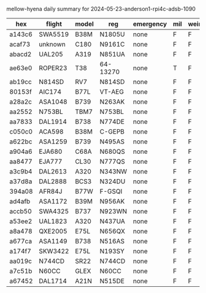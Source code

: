 mellow-hyena daily summary for 2024-05-23-anderson1-rpi4c-adsb-1090

|hex|flight|model|reg|emergency|mil|weirdo|
|--|--|--|--|--|--|--|
|a143c6|SWA5519|B38M|N1805U|none|F|F|
|acaf73|unknown|C180|N9161C|none|F|F|
|abacd2|UAL205|A319|N851UA|none|F|F|
|ae63e0|ROPER23|T38|64-13270|none|T|F|
|ab19cc|N814SD|RV7|N814SD|none|F|F|
|80153f|AIC174|B77L|VT-AEG|none|F|F|
|a28a2c|ASA1048|B739|N263AK|none|F|F|
|aa2552|N753BL|TBM7|N753BL|none|F|F|
|aa7833|DAL1914|B738|N774DE|none|F|F|
|c050c0|ACA598|B38M|C-GEPB|none|F|F|
|a622bc|ASA1259|B739|N495AS|none|F|F|
|a904a6|EJA680|C68A|N680QS|none|F|F|
|aa8477|EJA777|CL30|N777QS|none|F|F|
|a3c9b4|DAL2613|A320|N343NW|none|F|F|
|a37d8a|DAL2888|BCS3|N324DU|none|F|F|
|394a08|AFR84J|B77W|F-GSQI|none|F|F|
|ad4afb|ASA1172|B39M|N956AK|none|F|F|
|accb50|SWA4325|B737|N923WN|none|F|F|
|a53ee2|UAL1823|A320|N437UA|none|F|F|
|a8a478|QXE2005|E75L|N656QX|none|F|F|
|a677ca|ASA1149|B738|N516AS|none|F|F|
|a174f7|SKW3422|E75L|N193SY|none|F|F|
|aa019c|N744CD|SR22|N744CD|none|F|F|
|a7c51b|N60CC|GLEX|N60CC|none|F|F|
|a67452|DAL1714|A21N|N515DE|none|F|F|
